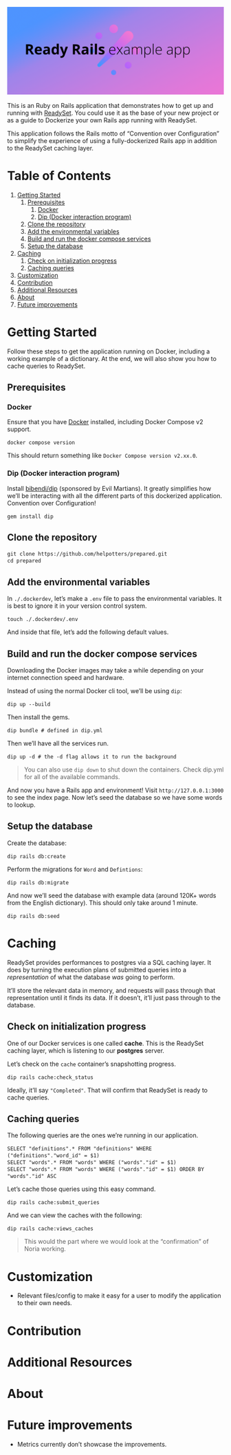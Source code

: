 ![img](./project-logo.png)

This is an Ruby on Rails application that demonstrates how to get up and running with [ReadySet](https://github.com/readysettech/readyset). You could use it as the base of your new project or as a guide to Dockerize your own Rails app running with ReadySet.

This application follows the Rails motto of &ldquo;Convention over Configuration&rdquo; to simplify the experience of using a fully-dockerized Rails app in addition to the ReadySet caching layer.

    
# Table of Contents

1.  [Getting Started](#org7b86bdd)
    1.  [Prerequisites](#orgd015a94)
        1.  [Docker](#orga328469)
        2.  [Dip (Docker interaction program)](#org61139e2)
    2.  [Clone the repository](#org5c9e74d)
    3.  [Add the environmental variables](#org9d75114)
    4.  [Build and run the docker compose services](#orgf89384e)
    5.  [Setup the database](#org60e0478)
2.  [Caching](#orgf63cf94)
    1.  [Check on initialization progress](#org32200dd)
    2.  [Caching queries](#orgc3951d8)
3.  [Customization](#orgb3fbc95)
4.  [Contribution](#org9d19d79)
5.  [Additional Resources](#org0447fce)
6.  [About](#orgdabb203)
7.  [Future improvements](#orga3f9e82)


<a id="org7b86bdd"></a>

# Getting Started

Follow these steps to get the application running on Docker, including a working example of a dictionary. At the end, we will also show you how to cache queries to ReadySet.


<a id="orgd015a94"></a>

## Prerequisites


<a id="orga328469"></a>

### Docker

Ensure that you have [Docker](https://docs.docker.com/get-docker/) installed, including Docker Compose v2 support.

    docker compose version

This should return something like `Docker Compose version v2.xx.0`.


<a id="org61139e2"></a>

### Dip (Docker interaction program)

Install [bibendi/dip](https://github.com/bibendi/dip) (sponsored by Evil Martians). It greatly simplifies how we&rsquo;ll be interacting with all the different parts of this dockerized application. Convention over Configuration!

    gem install dip


<a id="org5c9e74d"></a>

## Clone the repository

    git clone https://github.com/helpotters/prepared.git
    cd prepared


<a id="org9d75114"></a>

## Add the environmental variables

In `./.dockerdev`, let&rsquo;s make a `.env` file to pass the environmental variables. It is best to ignore it in your version control system.

    touch ./.dockerdev/.env

And inside that file, let&rsquo;s add the following default values.


<a id="orgf89384e"></a>

## Build and run the docker compose services

Downloading the Docker images may take a while depending on your internet connection speed and hardware.

Instead of using the normal Docker cli tool, we&rsquo;ll be using `dip`:

    dip up --build

Then install the gems.

    dip bundle # defined in dip.yml

Then we&rsquo;ll have all the services run.

    dip up -d # the -d flag allows it to run the background

> You can also use `dip down` to shut down the containers. Check dip.yml for all of the available commands.

And now you have a Rails app and environment! Visit `http://127.0.0.1:3000` to see the index page. Now let&rsquo;s seed the database so we have some words to lookup.


<a id="org60e0478"></a>

## Setup the database

Create the database:

    dip rails db:create

Perform the migrations for `Word` and `Defintions`:

    dip rails db:migrate

And now we&rsquo;ll seed the database with example data (around 120K+ words from the English dictionary). This should only take around 1 minute.

    dip rails db:seed


<a id="orgf63cf94"></a>

# Caching

ReadySet provides performances to postgres via a SQL caching layer. It does by turning the execution plans of submitted queries into a *representation* of what the database *was* going to perform.

It&rsquo;ll store the relevant data in memory, and requests will pass through that representation until it finds its data. If it doesn&rsquo;t, it&rsquo;ll just pass through to the database.


<a id="org32200dd"></a>

## Check on initialization progress

One of our Docker services is one called **cache**. This is the ReadySet caching layer, which is listening to our **postgres** server.

Let&rsquo;s check on the `cache` container&rsquo;s snapshotting progress.

    dip rails cache:check_status

Ideally, it&rsquo;ll say `"Completed"`. That will confirm that ReadySet is ready to cache queries.


<a id="orgc3951d8"></a>

## Caching queries

The following queries are the ones we&rsquo;re running in our application.

    SELECT "definitions".* FROM "definitions" WHERE ("definitions"."word_id" = $1)
    SELECT "words".* FROM "words" WHERE ("words"."id" = $1)
    SELECT "words".* FROM "words" WHERE ("words"."id" = $1) ORDER BY "words"."id" ASC

Let&rsquo;s cache those queries using this easy command.

    dip rails cache:submit_queries

And we can view the caches with the following:

    dip rails cache:views_caches

> This would the part where we would look at the &ldquo;confirmation&rdquo; of Noria working.


<a id="orgb3fbc95"></a>

# Customization

-   Relevant files/config to make it easy for a user to modify the application to their own needs.


<a id="org9d19d79"></a>

# Contribution


<a id="org0447fce"></a>

# Additional Resources


<a id="orgdabb203"></a>

# About


<a id="orga3f9e82"></a>

# Future improvements

-   Metrics currently don&rsquo;t showcase the improvements.

